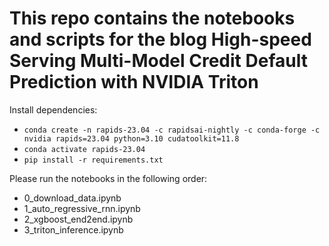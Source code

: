 # This repo contains the notebooks and scripts for the blog **High-speed Serving Multi-Model Credit Default Prediction with NVIDIA Triton**

Install dependencies:
- `conda create -n rapids-23.04 -c rapidsai-nightly -c conda-forge -c nvidia rapids=23.04 python=3.10 cudatoolkit=11.8`
- `conda activate rapids-23.04`
- `pip install -r requirements.txt`

Please run the notebooks in the following order:
- 0_download_data.ipynb
- 1_auto_regressive_rnn.ipynb
- 2_xgboost_end2end.ipynb
- 3_triton_inference.ipynb
